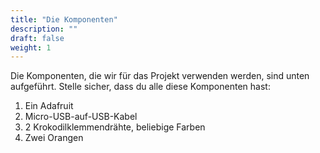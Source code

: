 ```yaml
---
title: "Die Komponenten"
description: ""
draft: false
weight: 1
---
```


Die Komponenten, die wir für das Projekt verwenden werden, sind unten aufgeführt. Stelle sicher, dass du alle diese Komponenten hast: 

1. Ein Adafruit 
3. Micro-USB-auf-USB-Kabel 
4. 2 Krokodilklemmendrähte, beliebige Farben 
5. Zwei Orangen 
